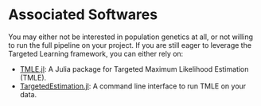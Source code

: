 # Associated Softwares

You may either not be interested in population genetics at all, or not willing to run the full pipeline on your project. If you are still eager to leverage the Targeted Learning framework, you can either rely on:

- [TMLE.jl](https://targene.github.io/TMLE.jl/stable/): A Julia package for Targeted Maximum Likelihood Estimation (TMLE).
- [TargetedEstimation.jl](https://github.com/TARGENE/TargetedEstimation.jl): A command line interface to run TMLE on your data.
